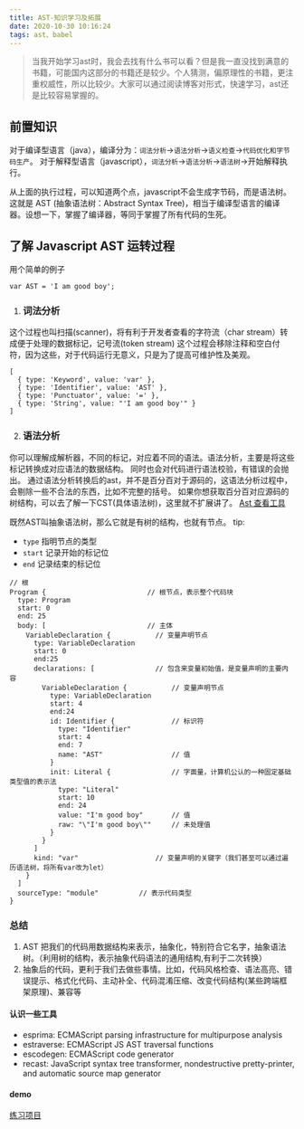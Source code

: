 ```yaml
---
title: AST-知识学习及拓展
date: 2020-10-30 10:16:24
tags: ast、babel
---
```

> 当我开始学习ast时，我会去找有什么书可以看？但是我一直没找到满意的书籍，可能国内这部分的书籍还是较少。个人猜测，偏原理性的书籍，更注重权威性，所以比较少。大家可以通过阅读博客对形式，快速学习，ast还是比较容易掌握的。

## 前置知识

对于编译型语言（java），编译分为：`词法分析`->`语法分析`->`语义检查`->`代码优化和字节码生产`。
对于解释型语言（javascript），`词法分析`->`语法分析`->`语法树`->开始解释执行。

从上面的执行过程，可以知道两个点，javascript不会生成字节码，而是语法树。这就是 AST (抽象语法树：Abstract Syntax Tree)，相当于编译型语言的编译器。设想一下，掌握了编译器，等同于掌握了所有代码的生死。

## 了解 Javascript AST 运转过程
用个简单的例子
```javscript
var AST = 'I am good boy';
```

1. ### 词法分析
这个过程也叫扫描(scanner)，将有利于开发者查看的字符流（char stream）转成便于处理的数据标记，记号流(token stream)
这个过程会移除注释和空白付符，因为这些，对于代码运行无意义，只是为了提高可维护性及美观。

```
[
  { type: 'Keyword', value: 'var' },
  { type: 'Identifier', value: 'AST' },
  { type: 'Punctuator', value: '=' },
  { type: 'String', value: "'I am good boy'" }
]
```

2. ### 语法分析
你可以理解成解析器，不同的标记，对应着不同的语法。语法分析，主要是将这些标记转换成对应语法的数据结构。
同时也会对代码进行语法校验，有错误的会抛出。
通过语法分析转换后的ast，并不是百分百对于源码的，这语法分析过程中，会剔除一些不合法的东西，比如不完整的括号。
如果你想获取百分百对应源码的树结构，可以去了解一下CST(具体语法树)，这里就不扩展讲了。
[Ast 查看工具](https://astexplorer.net)

既然AST叫抽象语法树，那么它就是有树的结构，也就有节点。
tip:
- `type` 指明节点的类型
- `start` 记录开始的标记位
- `end` 记录结束的标记位

```
// 根
Program {                         // 根节点，表示整个代码块
  type: Program
  start: 0
  end: 25
  body: [                         // 主体
    VariableDeclaration {           // 变量声明节点
      type: VariableDeclaration
      start: 0
      end:25
      declarations: [               // 包含来变量初始值，是变量声明的主要内容
        VariableDeclaration {           // 变量声明节点
          type: VariableDeclaration
          start: 4
          end:24
          id: Identifier {              // 标识符
            type: "Identifier"
            start: 4
            end: 7
            name: "AST"                 // 值
          }
          init: Literal {               // 字面量，计算机公认的一种固定基础类型值的表示法
            type: "Literal"
            start: 10
            end: 24
            value: "I'm good boy"       // 值
            raw: "\"I'm good boy\""     // 未处理值
          }
        }
      ]
      kind: "var"                   // 变量声明的关键字（我们甚至可以通过遍历语法树，将所有var改为let）
    }
  ]
  sourceType: "module"          // 表示代码类型
}
```

### 总结
1. AST 把我们的代码用数据结构来表示，抽象化，特别符合它名字，抽象语法树。（利用树的结构，表示抽象代码语法的通用结构,有利于二次转换）
2. 抽象后的代码，更利于我们去做些事情。比如，代码风格检查、语法高亮、错误提示、格式化代码、主动补全、代码混淆压缩、改变代码结构(某些跨端框架原理)、兼容等

#### 认识一些工具
- esprima: ECMAScript parsing infrastructure for multipurpose analysis
- estraverse: ECMAScript JS AST traversal functions
- escodegen: ECMAScript code generator
- recast: JavaScript syntax tree transformer, nondestructive pretty-printer, and automatic source map generator

#### demo
[练习项目](https://github.com/BigBugaboo/ast_demo)

